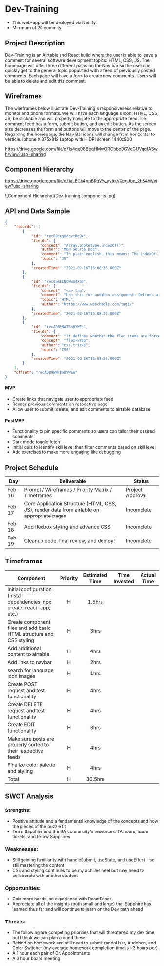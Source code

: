 # Dev-Training

- This web-app will be deployed via Netlify.
- Minimum of 20 commits.

## Project Description

Dev-Training is an Airtable and React build where the user is able to leave a comment for several software development topics: HTML, CSS, JS. The homepage will offer three different paths on the Nav bar so the user can quickly get to the general topic populated with a feed of previously posted comments. Each page will have a form to create new comments. Users will be able to delete and edit this comment. 

## Wireframes

The wireframes below illustrate Dev-Training's responsiveness relative to monitor and phone formats. We will have each language's icon: HTML, CSS, JS; be clickable and will properly navigate to the appropriate feed.The comment feed has a form, submit button, and an edit button. As the screen size decreases the form and buttons will move to the center of the page. Regarding the homepage, the Nav Bar icons will change from horizontal to verticle.
Iphone X 375x812
Laptop with HiDPI screen 1440x900

https://drive.google.com/file/d/1s4qeD8BeqHMwORCbboDGVeGUVqqfASwh/view?usp=sharing


## Component Hierarchy

https://drive.google.com/file/d/1aLEGh4pnBRqWy_yyItkVQcgJbn_2hS4W/view?usp=sharing

![Component Hierarchy](Dev-training components.jpg)


## API and Data Sample

```json
{
    "records": [
        {
            "id": "recR0jggUdgvtRgQx",
            "fields": {
                "concept": "Array.prototype.indexOf()",
                "author": "MDN Source Doc",
                "comment": "In plain english, this means: The indexOf() method returns the first index at which a given element can be found in the array, or -1 if it is not pres...",
                "topic": "JS"
            },
            "createdTime": "2021-02-16T16:08:36.000Z"
        },
        {
            "id": "rec6eSELNCWwS4X00",
            "fields": {
                "concept": "<a> tag",
                "comment": "Use this for audobon assignment: Defines a hyperlink",
                "topic": "HTML",
                "author": "https://www.w3schools.com/tags/"
            },
            "createdTime": "2021-02-16T16:08:36.000Z"
        },
        {
            "id": "recAD89NWTBnUYWEn",
            "fields": {
                "comment": "It defines whether the flex items are forced in a single line or can be flowed into multiple lines. If set to multiple lines, it also defines the cros...",
                "concept": "flex-wrap",
                "author": "css.tricks",
                "topic": "CSS"
            },
            "createdTime": "2021-02-16T16:08:36.000Z"
        }
    ],
    "offset": "recAD89NWTBnUYWEn"
}

```

#### MVP 
- Create links that navigate user to appropriate feed 
- Render previous comments on respective page 
- Allow user to submit, delete, and edit comments to airtable database

#### PostMVP  
- Functionality to pin specific comments so users can tailor their desired comments. 
- Dark mode toggle fetch 
- Initial quiz to identify skill level then filter comments based on skill level
- Add exercises to make more engaging like debugging

## Project Schedule

|  Day | Deliverable | Status
|---|---| ---|
|Feb 16| Prompt / Wireframes / Priority Matrix / Timeframes | Project Approval | Incomplete
|Feb 17| Core Application Structure (HTML, CSS, JS), render data from airtable on appropriate pages | Incomplete 
|Feb 18| Add flexbox styling and advance CSS | Incomplete
|Feb 19| Cleanup code, final review, and deploy! | Incomplete

## Timeframes

| Component | Priority | Estimated Time | Time Invested | Actual Time |
| --- | :---: |  :---: | :---: | :---: |
| Initial configuration (install dependencies, npx create-react-app, etc.) | H | 1.5hrs|  |  |
| Create component files and add basic HTML structure and CSS styling | H | 3hrs|  |  |
| Add additional content to airtable | H | 4hrs|  |  |
| Add links to navbar | H | 2hrs|  |  |
| search for language icon images | H | 1hrs|  |  |
| Create POST request and test functionality | H | 4hrs|  |  |
| Create DELETE request and test functionality | H | 4hrs|  |  |
| Create EDIT functionality | H | 3hrs|  |  |
| Make sure posts are properly sorted to their respective feeds | H | 4hrs|  |  |
| Finalize color palette and styling | H | 4hrs|  |  |
| Total | H | 30.5hrs|  |  |

## SWOT Analysis

### Strengths:
- Positive attitude and a fundamental knowledge of the concepts and how the pieces of the puzzle fit
- Team Sapphire and the GA commnuity's resources: TA hours, issue tickets, and fellow Sapphires

### Weaknesses:
- Still gaining familiarity with handleSubmit, useState, and useEffect - so still mastering the content
- CSS and styling continues to be my achilles heel but may need to collaborate with another student

### Opportunities:
- Gain more hands-on experience with ReactReact
- Appreciate all of the insights (both small and large) that Sapphire has learned thus far and will continue to learn on the Dev path ahead

### Threats:
- The following are competing priorities that will threatened my dev time but I think we can plan around these:
- Behind on homework and still need to submit randoUser, Audobon, and Color Switcher (my average homework completion time is ~3 hours per)
- A 1 hour each pair of Dr. Appointments 
- A 3 hour board meeting 